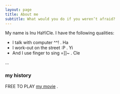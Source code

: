 ```yaml
---
layout: page
title: About me
subtitle: What would you do if you weren’t afraid?
---
```


My name is Inu HaYiCle. I have the following qualities:

- I talk with computer ^^! . Ha
- I work-out on the street :P . Yi 
- And I use finger to sing =]]~ . Cle

... 

### my history

FREE TO PLAY [my movie](https://www.youtube.com/watch?v=7on9ssVCJPY) .

